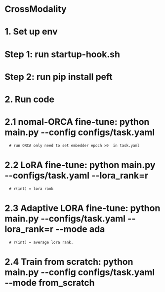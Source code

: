 # CrossModality
# 1. Set up env 
#   Step 1: run startup-hook.sh
#   Step 2: run pip install peft
# 2. Run code
#  2.1 nomal-ORCA fine-tune: python main.py --config configs/task.yaml   
      # run ORCA only need to set embedder epoch >0  in task.yaml
#  2.2 LoRA fine-tune:  python main.py --configs/task.yaml --lora_rank=r 
      # r(int) = lora rank
#  2.3 Adaptive LORA fine-tune: python main.py --configs/task.yaml --lora_rank=r --mode ada
      # r(int) = average lora rank.     
#  2.4 Train from scratch: python main.py --config configs/task.yaml --mode from_scratch 